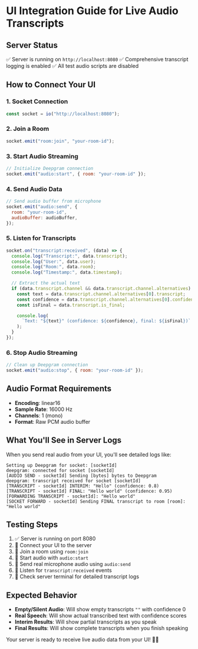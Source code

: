 # UI Integration Guide for Live Audio Transcripts

## Server Status

✅ Server is running on `http://localhost:8080`
✅ Comprehensive transcript logging is enabled
✅ All test audio scripts are disabled

## How to Connect Your UI

### 1. Socket Connection

```javascript
const socket = io("http://localhost:8080");
```

### 2. Join a Room

```javascript
socket.emit("room:join", "your-room-id");
```

### 3. Start Audio Streaming

```javascript
// Initialize Deepgram connection
socket.emit("audio:start", { room: "your-room-id" });
```

### 4. Send Audio Data

```javascript
// Send audio buffer from microphone
socket.emit("audio:send", {
  room: "your-room-id",
  audioBuffer: audioBuffer,
});
```

### 5. Listen for Transcripts

```javascript
socket.on("transcript:received", (data) => {
  console.log("Transcript:", data.transcript);
  console.log("User:", data.user);
  console.log("Room:", data.room);
  console.log("Timestamp:", data.timestamp);

  // Extract the actual text
  if (data.transcript.channel && data.transcript.channel.alternatives) {
    const text = data.transcript.channel.alternatives[0].transcript;
    const confidence = data.transcript.channel.alternatives[0].confidence;
    const isFinal = data.transcript.is_final;

    console.log(
      `Text: "${text}" (confidence: ${confidence}, final: ${isFinal})`
    );
  }
});
```

### 6. Stop Audio Streaming

```javascript
// Clean up Deepgram connection
socket.emit("audio:stop", { room: "your-room-id" });
```

## Audio Format Requirements

- **Encoding**: linear16
- **Sample Rate**: 16000 Hz
- **Channels**: 1 (mono)
- **Format**: Raw PCM audio buffer

## What You'll See in Server Logs

When you send real audio from your UI, you'll see detailed logs like:

```
Setting up Deepgram for socket: [socketId]
deepgram: connected for socket [socketId]
[AUDIO SEND - socketId] Sending [bytes] bytes to Deepgram
deepgram: transcript received for socket [socketId]
[TRANSCRIPT - socketId] INTERIM: "Hello" (confidence: 0.8)
[TRANSCRIPT - socketId] FINAL: "Hello world" (confidence: 0.95)
[FORWARDING TRANSCRIPT - socketId]: "Hello world"
[SOCKET FORWARD - socketId] Sending FINAL transcript to room [room]: "Hello world"
```

## Testing Steps

1. ✅ Server is running on port 8080
2. 🔄 Connect your UI to the server
3. 🔄 Join a room using `room:join`
4. 🔄 Start audio with `audio:start`
5. 🔄 Send real microphone audio using `audio:send`
6. 🔄 Listen for `transcript:received` events
7. 🔄 Check server terminal for detailed transcript logs

## Expected Behavior

- **Empty/Silent Audio**: Will show empty transcripts `""` with confidence 0
- **Real Speech**: Will show actual transcribed text with confidence scores
- **Interim Results**: Will show partial transcripts as you speak
- **Final Results**: Will show complete transcripts when you finish speaking

Your server is ready to receive live audio data from your UI! 🎤✨
